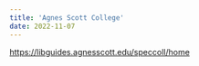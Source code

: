 ```yaml
---
title: 'Agnes Scott College'
date: 2022-11-07
---
```

https://libguides.agnesscott.edu/speccoll/home
